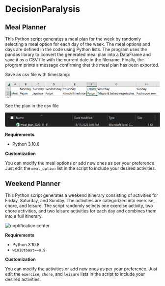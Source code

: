 # DecisionParalysis

## Meal Planner
  
This Python script generates a meal plan for the week by randomly selecting a meal option for each day of the week. The meal options and days are defined in the code using Python lists. The program uses the pandas library to convert the generated meal plan into a DataFrame and save it as a CSV file with the current date in the filename. Finally, the program prints a message confirming that the meal plan has been exported.

Save as csv file with timestamp:

![The output](meal_planner_table.PNG)

See the plan in the csv file

![The output content](meal_planner_export.PNG)

__Requirements__
  
- Python 3.10.8
  
__Customization__
  
You can modify the meal options or add new ones as per your preference. Just edit the `meal_option` list in the script to include your desired activities.  

  
## Weekend Planner
  
This Python script generates a weekend itinerary consisting of activities for Friday, Saturday, and Sunday. The activities are categorized into exercise, chore, and leisure. The script randomly selects one exercise activity, two chore activities, and two leisure activities for each day and combines them into a full itinerary.  

![noptification center](weekend_planner_notification.PNG)

__Requirements__ 
  
- Python 3.10.8
- `win10toast==0.9` 
  
__Customization__
  
You can modify the activities or add new ones as per your preference. Just edit the `exercise`, `chore`, and `leisure` lists in the script to include your desired activities.  
  

